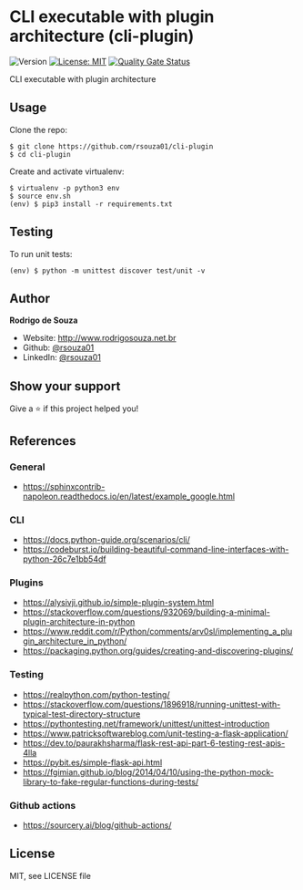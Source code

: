 # CLI executable with plugin architecture (cli-plugin)

![Version](https://img.shields.io/badge/version-1.0.0-blue.svg?cacheSeconds=2592000)
[![License: MIT](https://img.shields.io/badge/License-MIT-yellow.svg)](#)
[![Quality Gate Status](https://sonarcloud.io/api/project_badges/measure?project=rsouza01_cli-plugin&metric=alert_status)](https://sonarcloud.io/dashboard?id=rsouza01_cli-plugin)

CLI executable with plugin architecture


Usage
-----

Clone the repo:

```console
$ git clone https://github.com/rsouza01/cli-plugin
$ cd cli-plugin
```

Create and activate virtualenv:

```console
$ virtualenv -p python3 env
$ source env.sh
(env) $ pip3 install -r requirements.txt
```


## Testing

To run unit tests:

```console
(env) $ python -m unittest discover test/unit -v
```

## Author

**Rodrigo de Souza**

* Website: http://www.rodrigosouza.net.br
* Github: [@rsouza01](https://github.com/rsouza01)
* LinkedIn: [@rsouza01](https://linkedin.com/in/rsouza01)

## Show your support

Give a ⭐️ if this project helped you!


## References

### General
- https://sphinxcontrib-napoleon.readthedocs.io/en/latest/example_google.html

### CLI
 - https://docs.python-guide.org/scenarios/cli/
 - https://codeburst.io/building-beautiful-command-line-interfaces-with-python-26c7e1bb54df

 ### Plugins
 - https://alysivji.github.io/simple-plugin-system.html
 - https://stackoverflow.com/questions/932069/building-a-minimal-plugin-architecture-in-python
 - https://www.reddit.com/r/Python/comments/arv0sl/implementing_a_plugin_architecture_in_python/
 - https://packaging.python.org/guides/creating-and-discovering-plugins/

 ### Testing
 - https://realpython.com/python-testing/
 - https://stackoverflow.com/questions/1896918/running-unittest-with-typical-test-directory-structure
 - https://pythontesting.net/framework/unittest/unittest-introduction
 - https://www.patricksoftwareblog.com/unit-testing-a-flask-application/ 
 - https://dev.to/paurakhsharma/flask-rest-api-part-6-testing-rest-apis-4lla 
 - https://pybit.es/simple-flask-api.html
 - https://fgimian.github.io/blog/2014/04/10/using-the-python-mock-library-to-fake-regular-functions-during-tests/

 
 ### Github actions
  - https://sourcery.ai/blog/github-actions/

License
-------

MIT, see LICENSE file



